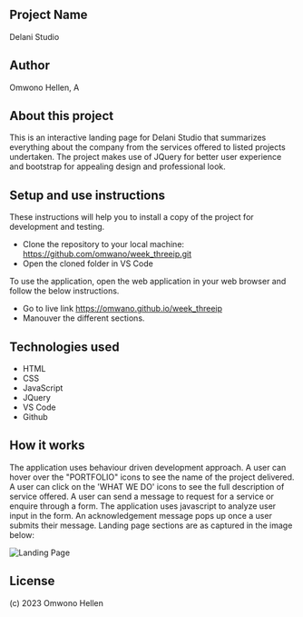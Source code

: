 ## Project Name
Delani Studio

## Author
Omwono Hellen, A

## About this project
This is an interactive landing page for Delani Studio that summarizes everything about the company from the services offered to listed projects undertaken. The project makes use of JQuery for better user experience and bootstrap for appealing design and professional look.

## Setup and use instructions
These instructions will help you to install a copy of the project for development and testing.

- Clone the repository to your local machine: https://github.com/omwano/week_threeip.git
- Open the cloned folder in VS Code

To use the application, open the web application in your web browser and follow the below instructions.
- Go to live link https://omwano.github.io/week_threeip
- Manouver the different sections.

## Technologies used
- HTML
- CSS
- JavaScript
- JQuery
- VS Code
- Github

## How it works
The application uses behaviour driven development approach. A user can hover over the "PORTFOLIO" icons to see the name of the project delivered. A user can click on the 'WHAT WE DO' icons to see the full description of service offered. A user can send a message to request for a service or enquire through a form.
The application uses javascript to analyze user input in the form. An acknowledgement message pops up once a user submits their message.
Landing page sections are as captured in the image below:

![Landing Page](/week_threeip/assets/Delani%20Studio.jpg)

## License
(c) 2023 Omwono Hellen
